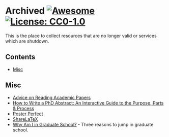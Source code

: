 # Archived [![Awesome](https://awesome.re/badge.svg)](https://awesome.re) [![License: CC0-1.0](https://img.shields.io/github/license/amerlo94/awesome-phd)](https://github.com/amerlo94/awesome-phd/blob/master/LICENSE)

This is the place to collect resources that are no longer valid or services which are shutdown.

## Contents

- [Misc](#misc)

## Misc

- [Advice on Reading Academic Papers](http://www4.ncsu.edu/~akmassey/posts/2012-02-15-advice-on-reading-academic-papers.html)
- [How to Write a PhD Abstract: An Interactive Guide to the Purpose, Parts & Process](https://crq.adobeconnect.com/abstract/)
- [Poster Perfect](http://www.the-scientist.com/?articles.view/articleNo/31071/title/Poster-Perfect/)
- [ShareLaTeX](https://www.sharelatex.com/)
- [Why Am I in Graduate School?](http://cra-ccc.org/lifeofacsgs/why-am-i-in-graduate-school) - Three reasons to jump in graduate school.

